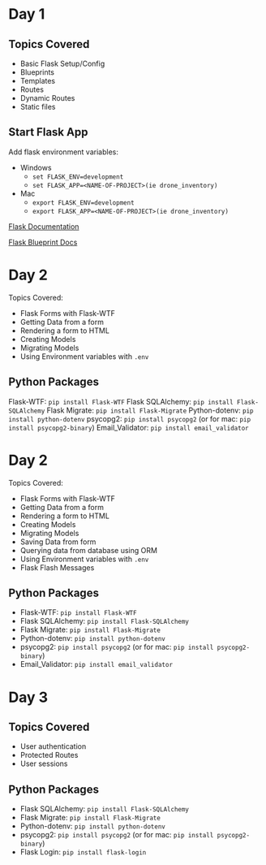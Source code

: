 # Day 1

## Topics Covered
- Basic Flask Setup/Config
- Blueprints
- Templates
- Routes
- Dynamic Routes
- Static files

## Start Flask App
Add flask environment variables:
- Windows
    - `set FLASK_ENV=development`
    - `set FLASK_APP=<NAME-OF-PROJECT>(ie drone_inventory)`
- Mac
    - `export FLASK_ENV=development`
    - `export FLASK_APP=<NAME-OF-PROJECT>(ie drone_inventory)`

[Flask Documentation](https://flask.palletsprojects.com/en/1.1.x/ "Main Flask Docs")

[Flask Blueprint Docs](https://flask.palletsprojects.com/en/1.1.x/blueprints/ "Flask Blueprint Docs")


# Day 2
Topics Covered:
- Flask Forms with Flask-WTF
- Getting Data from a form
- Rendering a form to HTML
- Creating Models
- Migrating Models
- Using Environment variables with `.env`

## Python Packages
Flask-WTF: `pip install Flask-WTF`
Flask SQLAlchemy: `pip install Flask-SQLAlchemy`
Flask Migrate: `pip install Flask-Migrate`
Python-dotenv: `pip install python-dotenv`
psycopg2: `pip install psycopg2` (or for mac: `pip install psycopg2-binary`)
Email_Validator: `pip install email_validator`

# Day 2
Topics Covered:
- Flask Forms with Flask-WTF
- Getting Data from a form
- Rendering a form to HTML
- Creating Models
- Migrating Models
- Saving Data from form
- Querying data from database using ORM
- Using Environment variables with `.env`
- Flask Flash Messages

## Python Packages
- Flask-WTF: `pip install Flask-WTF`
- Flask SQLAlchemy: `pip install Flask-SQLAlchemy`
- Flask Migrate: `pip install Flask-Migrate`
- Python-dotenv: `pip install python-dotenv`
- psycopg2: `pip install psycopg2` (or for mac: `pip install psycopg2-binary`)
- Email_Validator: `pip install email_validator`



# Day 3

## Topics Covered
- User authentication
- Protected Routes
- User sessions

## Python Packages
- Flask SQLAlchemy: `pip install Flask-SQLAlchemy`
- Flask Migrate: `pip install Flask-Migrate`
- Python-dotenv: `pip install python-dotenv`
- psycopg2: `pip install psycopg2` (or for mac: `pip install psycopg2-binary`)
- Flask Login: `pip install flask-login`